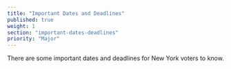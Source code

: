 ```yaml
---
title: "Important Dates and Deadlines"
published: true
weight: 1
section: "important-dates-deadlines"
priority: "Major"
---
```

There are some important dates and deadlines for New York voters to know.
